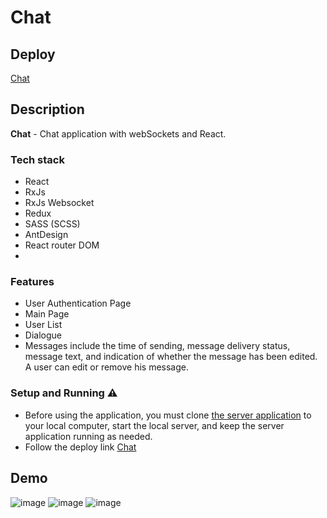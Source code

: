 # Chat

## Deploy
[Chat](https://visheyt-react-chat.netlify.app/)

## Description
**Chat** - Chat application with webSockets and React.

### Tech stack
 - React
 - RxJs
 - RxJs Websocket
 - Redux
 - SASS (SCSS)
 - AntDesign
 - React router DOM
 - 
### Features
- User Authentication Page
- Main Page
- User List
- Dialogue
- Messages include the time of sending, message delivery status, message text, and indication of whether the message has been edited. A user can edit or remove his message.
  
### Setup and Running ⚠️
- Before using the application, you must clone [the server application](https://github.com/Visheyt/fun-chat-server) to your local computer, start the local server, and keep the server application running as needed.
- Follow the deploy link [Chat](https://visheyt-react-chat.netlify.app/)

## Demo
![image](https://github.com/user-attachments/assets/f6f28e3b-c084-41d1-ad04-b5f5bd933a1a)
![image](https://github.com/user-attachments/assets/bf875e20-5d18-4213-8be5-901438f9e2f9)
![image](https://github.com/user-attachments/assets/3698eab9-ee64-4ff2-a261-acb3ea46dbd9)


